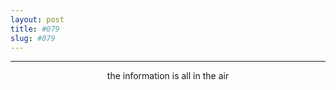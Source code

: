 ```yaml
---
layout: post
title: #079
slug: #079
---
```

---
<p class="description" style="text-align: center;">
the information is all in the air
